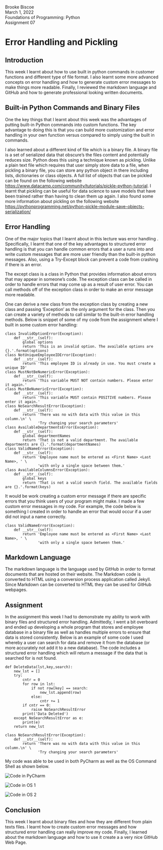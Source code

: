 Brooke Biscoe  
March 1, 2022  
Foundations of Programming: Python  
Assignment 07

# Error Handling and Pickling

## Introduction

This week I learnt about how to use built in python commands in customer functions and different type of file format. I also learnt some more advanced concepts on error handling and how to generate custom error messages to make things more readable. Finally, I reviewed the markdown language and GitHub and how to generate professional looking written documents.

## Built-in Python Commands and Binary Files

One the key things that I learnt about this week was the advantages of putting built-in Python commands into custom functions. The key advantage to doing this is that you can build more customization and error handling in your own function versus compared to simply using the built in commands. 

I also learned about a different kind of file which is a binary file. A binary file is a set of serialized data that obscure’s the files content and potentially reduces size. Python does this using a technique known as pickling. Unlike a plain text file which requires that user simply store data to a file, when pickling a binary file, you can store any python object in there including lists, dictionaries or class objects. A full list of objects that can be pickled can be found on the following website https://www.datacamp.com/community/tutorials/pickle-python-tutorial. I learnt that pickling can be useful for data science to save models that have been trained rather than having to clean them up again. I also found some more information about pickling on the following website https://pythonprogramming.net/python-pickle-module-save-objects-serialization/


## Error Handling

One of the major topics that I learnt about in this lecture was error handling . Specifically, I learnt that one of the key advantages to structured error handling is that you can handle common errors that a user a runs into and write custom messages that are more user friendly than the built-in python messages. Also, using a Try-Except block can prevent a code from crashing if there is an error. 

The except class is a class in Python that provides information about errors that may appear in someone’s code. The exception class can be called in order to handle errors that may come up as a result of user error.  You can call methods off of the exception class in order to make an error message more readable.

One can derive a new class from the exception class by creating a new class and passing ‘Exception’ as the only argument for the class. Then you can create a variety of methods to call similar to the built-in error handling methods. Below is snippet of some of my code from the assignment where I built in some custom error handling:
```
class InvalidOptionError(Exception):
    def __str__(self):
        global options
        return 'This is an invalid option. The available options are {}.'.format(options)
class NotUniqueEmployeeIDError(Exception):
    def __str__(self):
        return 'This employee ID is already in use. You must create a unique ID'
class MustNotBeNumericError(Exception):
    def __str__(self):
        return 'This variable MUST NOT contain numbers. Please enter it again.'
class MustBeNumericError(Exception):
    def __str__(self):
        return 'This variable MUST contain POSITIVE numbers. Please enter it again.'
class NoSearchResultError(Exception):
    def __str__(self):
        return 'There was no with data with this value in this column.\n' \
               'Try changing your search parameters'
class AvailableDepartmentsError(Exception):
    def __str__(self):
        global departmentNames
        return 'That is not a valid department. The available departments are {}.'.format(departmentNames)
class ValidNameError(Exception):
    def __str__(self):
        return 'Employee name must be entered as <First Name> <Last Name>, ' \
               'with only a single space between them.'
class AvailableColumnsError(Exception):
    def __str__(self):
        global keys
        return 'That is not a valid search field. The available fields are {}.'.format(keys)
```


It would be work creating a custom error message if there are specific errors that you think users of your program might make. I made a few custom error messages in my code. For example, the code below is something I created in order to handle an error that would occur if a user did not input a name correctly.

```
class ValidNameError(Exception):
    def __str__(self):
        return 'Employee name must be entered as <First Name> <Last Name>, ' \
               'with only a single space between them.'
```
 
## Markdown Language

The markdown language is the language used by GitHub in order to format documents that are hosted on their website. The Markdown code is converted to HTML using a conversion process application called Jekyll. Since Markdown can be converted to HTML they can be used for GitHub webpages.

## Assignment

In the assignment this week I had to demonstrate my ability to work with binary files and structured error handling. Admittedly, I went a bit overboard and ended up developing a whole program that stores and employee database in a binary file as well as handles multiple errors to ensure that data is stored consistently. Below is an example of some code I used whereby a user can search for data and remove it from the database (or more accurately not add it to a new database). The code includes a structured error handling which will return a message if the data that is searched for is not found.

```
def DeleteData(lst,key,search):
    new_lst = []
    try:
        cntr = 0
        for row in lst:
            if not row[key] == search:
                new_lst.append(row)
            else:
                cntr += 1
        if cntr == 0:
            raise NoSearchResultError
        print('Data Deleted')
    except NoSearchResultError as e:
        print(e)
    return new_lst
```
```
class NoSearchResultError(Exception):
    def __str__(self):
        return 'There was no with data with this value in this column.\n' \
               'Try changing your search parameters'
```

My code was able to be used in both PyCharm as well as the OS Command Shell as shown below.

![Code in PyCharm](https://github.com/Brocoe/IntroToProg-Python-Mod07/blob/main/docs/PyCharm1.png "Code in PyCharm")

![Code in OS 1](https://github.com/Brocoe/IntroToProg-Python-Mod07/blob/main/docs/OS1.png "Code in OS 1")

![Code in OS 2](https://github.com/Brocoe/IntroToProg-Python-Mod07/blob/main/docs/OS2.png "Code in OS 2")
 
 

## Conclusion

This week I learnt about binary files and how they are different from plain texts files. I learnt how to create custom error messages and how structured error handling can really improve my code. Finally, I learned about the markdown language and how to use it create a a very nice GitHub Web Page.


